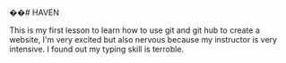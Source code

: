 ��# HAVEN

This is my first lesson to learn how to use git and git hub to create a website, I'm very excited but also nervous because my instructor is very intensive.
I found out my typing skill is terroble.
